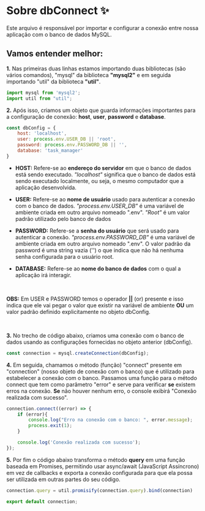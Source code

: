 # Sobre dbConnect ✨

Este arquivo é responsável por importar e configurar a conexão entre nossa aplicação com o banco de dados MySQL. 

## Vamos entender melhor:

**1.** Nas primeiras duas linhas estamos importando duas bibliotecas (são vários comandos), "mysql" da biblioteca **"mysql2"** e em seguida importando "util" da biblioteca **"util"**.  
```javascript
import mysql from 'mysql2';
import util from "util";
```

**2.** Após isso, criamos um objeto que guarda informações importantes para a configuração de conexão: **host**, **user**, **password** e **database**.

```javascript
const dbConfig = {
    host: 'localhost',
    user: process.env.USER_DB || 'root',
    password: process.env.PASSWORD_DB || '',
    database: 'task_manager'
}
```

- **HOST:** Refere-se ao **endereço do servidor** em que o banco de dados está sendo executado. *"localhost"* significa que o banco de dados está sendo executado localmente, ou seja, o mesmo computador que a aplicação desenvolvida.

- **USER:** Refere-se ao **nome de usuário** usado para autenticar a conexão com o banco de dados. *"process.env.USER_DB"* é uma variável de ambiente criada em outro arquivo nomeado ".env". *"Root"* é um valor padrão utilizado pelo banco de dados

- **PASSWORD:** Refere-se a **senha do usuário** que será usado para autenticar a conexão. *"process.env.PASSWORD_DB"* é uma variável de ambiente criada em outro arquivo nomeado ".env". O valor padrão da password é uma string vazia ('') o que indica que não há nenhuma senha configurada para o usuário root.

- **DATABASE:** Refere-se ao **nome do banco de dados** com o qual a aplicação irá interagir.

<br>

**OBS:** Em USER e PASSWORD temos o operador **||** (or) presente e isso indica que ele vai pegar o valor que existir na variável de ambiente **OU** um valor padrão definido explicitamente no objeto dbConfig.

<br>

**3.** No trecho de código abaixo, criamos uma conexão com o banco de dados usando as configurações fornecidas no objeto anterior (dbConfig).

```javascript
const connection = mysql.createConnection(dbConfig);
```

**4.** Em seguida, chamamos o método (função) "connect" presente em "connection" (nosso objeto de conexão com o banco) que é utilizado para estabelecer a conexão com o banco. Passamos uma função para o método connect que tem como parâmetro "error" e serve para verificar **se** existem erros na conexão. **Se** não houver nenhum erro, o console exibirá "Conexão realizada com sucesso".

```javascript
connection.connect((error) => {
    if (error){
        console.log("Erro na conexão com o banco: ", error.message);
        process.exit(1);
    }

    console.log('Conexão realizada com sucesso');
});
```

**5.** Por fim o código abaixo transforma o método **query** em uma função baseada em Promises, permitindo usar async/await (JavaScript Assíncrono) em vez de callbacks e exporta a conexão configurada para que ela possa ser utilizada em outras partes do seu código.

```javascript
connection.query = util.promisify(connection.query).bind(connection)

export default connection;
```
